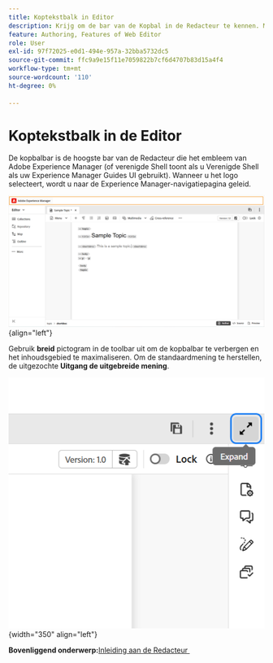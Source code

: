 ```yaml
---
title: Koptekstbalk in Editor
description: Krijg om de bar van de Kopbal in de Redacteur te kennen. Meer informatie over de Editor-interface en -functies in Adobe Experience Manager Guides.
feature: Authoring, Features of Web Editor
role: User
exl-id: 97f72025-e0d1-494e-957a-32bba5732dc5
source-git-commit: ffc9a9e15f11e7059822b7cf6d4707b83d15a4f4
workflow-type: tm+mt
source-wordcount: '110'
ht-degree: 0%

---
```


# Koptekstbalk in de Editor

De kopbalbar is de hoogste bar van de Redacteur die het embleem van Adobe Experience Manager (of verenigde Shell toont als u Verenigde Shell als uw Experience Manager Guides UI gebruikt). Wanneer u het logo selecteert, wordt u naar de Experience Manager-navigatiepagina geleid.

![](./images/web-editor-header-bar.png){align="left"}

Gebruik **breid** pictogram in de toolbar uit om de kopbalbar te verbergen en het inhoudsgebied te maximaliseren. Om de standaardmening te herstellen, de uitgezochte **Uitgang de uitgebreide mening**.

![](./images/web-editor-header-bar-expand-option.png){width="350" align="left"}



**Bovenliggend onderwerp:**&#x200B;[&#x200B; Inleiding aan de Redacteur &#x200B;](web-editor.md)
